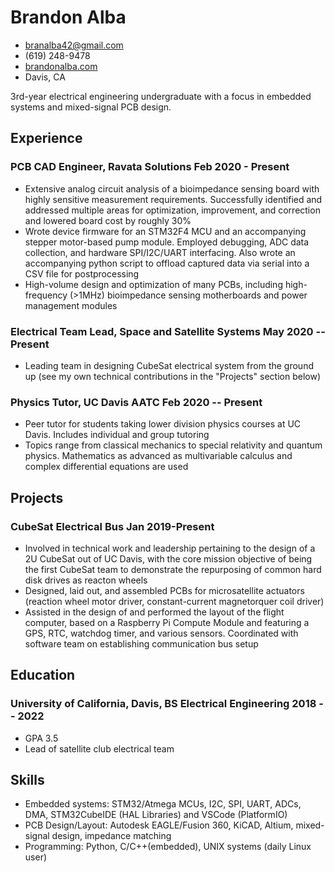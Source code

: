 <!-- The (first) h1 will be used as the <title> of the HTML page -->
# Brandon Alba

<!-- The unordered list immediately after the h1 will be formatted on a single
line. It is intended to be used for contact details -->
- <branalba42@gmail.com>
- (619) 248-9478
- [brandonalba.com](brandonalba.com)
- Davis, CA

<!-- The paragraph after the h1 and ul and before the first h2 is optional. It
is intended to be used for a short summary. -->
 3rd-year electrical engineering undergraduate with a focus in embedded systems and mixed-signal PCB design. 

## Experience

<!-- You have to wrap the "left" and "right" half of these headings in spans by
hand -->
### <span>PCB CAD Engineer, Ravata Solutions</span> <span>Feb 2020 - Present</span>

- Extensive analog circuit analysis of a bioimpedance sensing board with highly sensitive measurement requirements. Successfully identified and addressed multiple areas for optimization, improvement, and correction and lowered board cost by roughly 30%
- Wrote device firmware for an STM32F4 MCU and an accompanying stepper motor-based pump module. Employed debugging, ADC data collection, and hardware SPI/I2C/UART interfacing. Also wrote an accompanying python script to offload captured data via serial into a CSV file for postprocessing 
- High-volume design and optimization of many PCBs, including high-frequency (>1MHz) bioimpedance sensing motherboards and power management modules

### <span>Electrical Team Lead, Space and Satellite Systems</span> <span>May 2020 -- Present</span>
- Leading team in designing CubeSat electrical system from the ground up (see my own technical contributions in the "Projects" section below)


### <span>Physics Tutor, UC Davis AATC</span> <span>Feb 2020 -- Present</span>
- Peer tutor for students taking lower division physics courses at UC Davis. Includes individual and group tutoring
- Topics range from classical mechanics to special relativity and quantum physics. Mathematics as advanced as multivariable calculus and complex differential equations are used

## Projects

### <span>CubeSat Electrical Bus</span> <span>Jan 2019-Present</span>
- Involved in technical work and leadership pertaining to the design of a 2U CubeSat out of UC Davis, with the core mission objective of being the first CubeSat team to demonstrate the repurposing of common hard disk drives as reacton wheels
 - Designed, laid out, and assembled PCBs for microsatellite actuators (reaction wheel motor driver, constant-current magnetorquer coil driver)
 - Assisted in the design of and performed the layout of the flight computer, based on a Raspberry Pi Compute Module and featuring a GPS, RTC, watchdog timer, and various sensors. Coordinated with software team on establishing communication bus setup 
## Education

### <span>University of California, Davis, BS Electrical Engineering</span> <span>2018 -- 2022</span>

  - GPA 3.5
  - Lead of satellite club electrical team

## Skills
- Embedded systems: STM32/Atmega MCUs, I2C, SPI, UART, ADCs, DMA, STM32CubeIDE (HAL Libraries) and VSCode (PlatformIO)
- PCB Design/Layout: Autodesk EAGLE/Fusion 360, KiCAD, Altium, mixed-signal design, impedance matching 
- Programming: Python, C/C++(embedded), UNIX systems (daily Linux user)